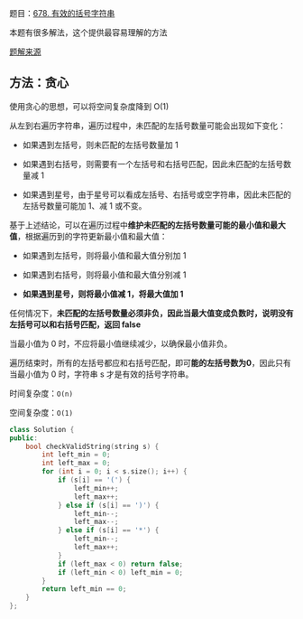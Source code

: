 题目：[678. 有效的括号字符串](https://leetcode-cn.com/problems/valid-parenthesis-string/)

本题有很多解法，这个提供最容易理解的方法

[题解来源](https://leetcode-cn.com/problems/valid-parenthesis-string/solution/you-xiao-de-gua-hao-zi-fu-chuan-by-leetc-osi3/)

## 方法：贪心

使用贪心的思想，可以将空间复杂度降到 O(1)

从左到右遍历字符串，遍历过程中，未匹配的左括号数量可能会出现如下变化：

- 如果遇到左括号，则未匹配的左括号数量加 1

- 如果遇到右括号，则需要有一个左括号和右括号匹配，因此未匹配的左括号数量减 1

- 如果遇到星号，由于星号可以看成左括号、右括号或空字符串，因此未匹配的左括号数量可能加 1、减 1 或不变。

基于上述结论，可以在遍历过程中**维护未匹配的左括号数量可能的最小值和最大值**，根据遍历到的字符更新最小值和最大值：

- 如果遇到左括号，则将最小值和最大值分别加 1

- 如果遇到右括号，则将最小值和最大值分别减 1

- **如果遇到星号，则将最小值减 1，将最大值加 1**

任何情况下，**未匹配的左括号数量必须非负，因此当最大值变成负数时，说明没有左括号可以和右括号匹配，返回 false**

当最小值为 0 时，不应将最小值继续减少，以确保最小值非负。

遍历结束时，所有的左括号都应和右括号匹配，即可**能的左括号数为0**，因此只有当最小值为 0 时，字符串 s 才是有效的括号字符串。

时间复杂度：`O(n)`

空间复杂度：`O(1)`

```c++
class Solution {
public:
    bool checkValidString(string s) {
        int left_min = 0;
        int left_max = 0;
        for (int i = 0; i < s.size(); i++) {
            if (s[i] == '(') {
                left_min++;
                left_max++;
            } else if (s[i] == ')') {
                left_min--;
                left_max--;
            } else if (s[i] == '*') {
                left_min--;
                left_max++;
            }
            if (left_max < 0) return false;
            if (left_min < 0) left_min = 0;
        }
        return left_min == 0;
    }
};
```

